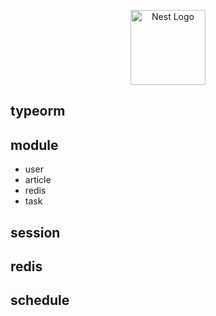 <p align="center">
  <a href="http://nestjs.com/" target="blank"><img src="https://nestjs.com/img/logo-small.svg" width="120" alt="Nest Logo" /></a>
</p>

## typeorm

## module

- user
- article
- redis
- task

## session

## redis

## schedule
